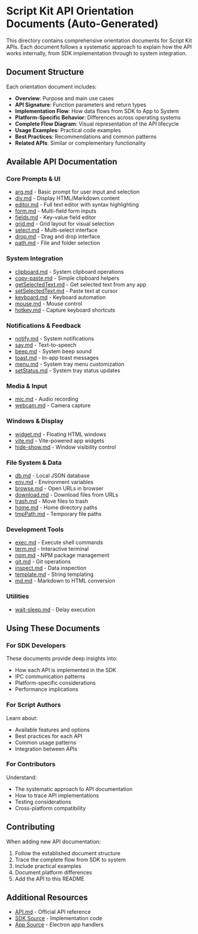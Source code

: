 # Script Kit API Orientation Documents (Auto-Generated)

This directory contains comprehensive orientation documents for Script Kit APIs. Each document follows a systematic approach to explain how the API works internally, from SDK implementation through to system integration.

## Document Structure

Each orientation document includes:
- **Overview**: Purpose and main use cases
- **API Signature**: Function parameters and return types
- **Implementation Flow**: How data flows from SDK to App to System
- **Platform-Specific Behavior**: Differences across operating systems
- **Complete Flow Diagram**: Visual representation of the API lifecycle
- **Usage Examples**: Practical code examples
- **Best Practices**: Recommendations and common patterns
- **Related APIs**: Similar or complementary functionality

## Available API Documentation

### Core Prompts & UI
- [arg.md](./arg.md) - Basic prompt for user input and selection
- [div.md](./div.md) - Display HTML/Markdown content
- [editor.md](./editor.md) - Full text editor with syntax highlighting
- [form.md](./form.md) - Multi-field form inputs
- [fields.md](./fields.md) - Key-value field editor
- [grid.md](./grid.md) - Grid layout for visual selection
- [select.md](./select.md) - Multi-select interface
- [drop.md](./drop.md) - Drag and drop interface
- [path.md](./path.md) - File and folder selection

### System Integration
- [clipboard.md](./clipboard.md) - System clipboard operations
- [copy-paste.md](./copy-paste.md) - Simple clipboard helpers
- [getSelectedText.md](./getSelectedText.md) - Get selected text from any app
- [setSelectedText.md](./setSelectedText.md) - Paste text at cursor
- [keyboard.md](./keyboard.md) - Keyboard automation
- [mouse.md](./mouse.md) - Mouse control
- [hotkey.md](./hotkey.md) - Capture keyboard shortcuts

### Notifications & Feedback
- [notify.md](./notify.md) - System notifications
- [say.md](./say.md) - Text-to-speech
- [beep.md](./beep.md) - System beep sound
- [toast.md](./toast.md) - In-app toast messages
- [menu.md](./menu.md) - System tray menu customization
- [setStatus.md](./setStatus.md) - System tray status updates

### Media & Input
- [mic.md](./mic.md) - Audio recording
- [webcam.md](./webcam.md) - Camera capture

### Windows & Display
- [widget.md](./widget.md) - Floating HTML windows
- [vite.md](./vite.md) - Vite-powered app widgets
- [hide-show.md](./hide-show.md) - Window visibility control

### File System & Data
- [db.md](./db.md) - Local JSON database
- [env.md](./env.md) - Environment variables
- [browse.md](./browse.md) - Open URLs in browser
- [download.md](./download.md) - Download files from URLs
- [trash.md](./trash.md) - Move files to trash
- [home.md](./home.md) - Home directory paths
- [tmpPath.md](./tmpPath.md) - Temporary file paths

### Development Tools
- [exec.md](./exec.md) - Execute shell commands
- [term.md](./term.md) - Interactive terminal
- [npm.md](./npm.md) - NPM package management
- [git.md](./git.md) - Git operations
- [inspect.md](./inspect.md) - Data inspection
- [template.md](./template.md) - String templating
- [md.md](./md.md) - Markdown to HTML conversion

### Utilities
- [wait-sleep.md](./wait-sleep.md) - Delay execution

## Using These Documents

### For SDK Developers
These documents provide deep insights into:
- How each API is implemented in the SDK
- IPC communication patterns
- Platform-specific considerations
- Performance implications

### For Script Authors
Learn about:
- Available features and options
- Best practices for each API
- Common usage patterns
- Integration between APIs

### For Contributors
Understand:
- The systematic approach to API documentation
- How to trace API implementations
- Testing considerations
- Cross-platform compatibility

## Contributing

When adding new API documentation:
1. Follow the established document structure
2. Trace the complete flow from SDK to system
3. Include practical examples
4. Document platform differences
5. Add the API to this README

## Additional Resources

- [API.md](/workspace/docs/API-GENERATED.md) - Official API reference
- [SDK Source](/workspace/sdk/src) - Implementation code
- [App Source](/workspace/app/src) - Electron app handlers